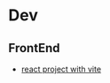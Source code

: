 # Dev

## FrontEnd

- [react project with vite](https://www.digitalocean.com/community/tutorials/how-to-set-up-a-react-project-with-vite)

